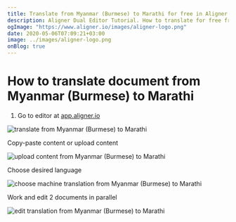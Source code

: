 ```yaml
---
title: Translate from Myanmar (Burmese) to Marathi for free in Aligner Editor
description: Aligner Dual Editor Tutorial. How to translate for free from Myanmar (Burmese) to Marathi. Aligner is multilingual document management platform. 
ogImage: "https://www.aligner.io/images/aligner-logo.png"
date: 2020-05-06T07:09:21+03:00
image: ../images/aligner-logo.png
onBlog: true
---
```


# How to translate document from Myanmar (Burmese) to Marathi

1. Go to editor at [app.aligner.io](https://app.aligner.io "Aligner App web page")

![translate from Myanmar (Burmese) to Marathi](../aligner-blank-editor.png "translate from Myanmar (Burmese) to Marathi")

Copy-paste content or upload content

![upload content from Myanmar (Burmese) to Marathi](../aligner-uploaded-document.png "upload content from Myanmar (Burmese) to Marathi")

Choose desired language

![choose machine translation from Myanmar (Burmese) to Marathi](../aligner-language-dropdown.png "choose machine translation from Myanmar (Burmese) to Marathi")

Work and edit 2 documents in parallel

![edit translation from Myanmar (Burmese) to Marathi](../aligner-double-sitded-editor.png "edit translation from Myanmar (Burmese) to Marathi")

